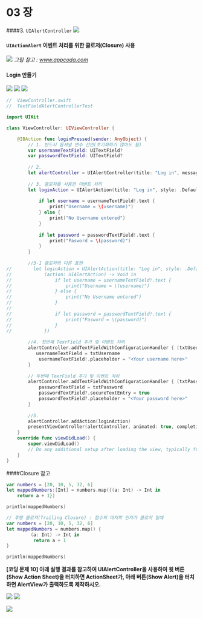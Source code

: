 # 03 장


####3. `UIAlertController`
![](UIAlertContl01.png)

#### `UIActionAlert` 이벤트 처리를 위한 클로저(Closure) 사용 
![](Closure.png)
*그림 참고 : www.appcoda.com*


#### Login 만들기 
![](textAlert01.jpg) ![](textAlert02.jpg) ![](textAlert03.jpg)

```Swift
//  ViewController.swift
//  TextFieldAlertControllerTest

import UIKit

class ViewController: UIViewController {

    @IBAction func loginPressed(sender: AnyObject) {
        // 1. 반드시 옵셔널 변수 선언(초기화하기 않아도 됨)
        var usernameTextField: UITextField?
        var passwordTextField: UITextField?
        
        // 2.
        let alertController = UIAlertController(title: "Log in", message: "Please enter your account", preferredStyle: .Alert)
        
        // 3. 클로져를 사용한 이벤트 처리 
        let loginAction = UIAlertAction(title: "Log in", style: .Default) { (action: UIAlertAction) -> Void in
            
            if let username = usernameTextField!.text {
                print("Username = \(username)")
            } else {
                print("No Username entered")
            }
            
            if let password = passwordTextField!.text {
                print("Pasword = \(password)")
            }
        }
           
        //3-1 클로저의 다른 표현 
//        let loginAction = UIAlertAction(title: "Log in", style: .Default, handler: {
//            (action: UIAlertAction) -> Void in
//                if let username = usernameTextField!.text {
//                    print("Username = \(username)")
//                } else {
//                    print("No Username entered")
//                }
//                
//                if let password = passwordTextField!.text {
//                    print("Pasword = \(password)")
//                }
//            })
        
        //4. 첫번째 TexrField 추가 및 이벤트 처리
        alertController.addTextFieldWithConfigurationHandler { (txtUsername: UITextField) -> Void in
           usernameTextField = txtUsername
            usernameTextField!.placeholder = "<Your username here>"
        }
        
        // 두번째 TexrField 추가 및 이벤트 처리
        alertController.addTextFieldWithConfigurationHandler { (txtPassword) -> Void in
            passwordTextField = txtPassword
            passwordTextField?.secureTextEntry = true
            passwordTextField?.placeholder = "<Your password here>"
        }
        
        //5.
        alertController.addAction(loginAction)
        presentViewController(alertController, animated: true, completion: nil)  
    }
    override func viewDidLoad() {
        super.viewDidLoad()
        // Do any additional setup after loading the view, typically from a nib.
    }
}
```
####Closure 참고
```Swift
var numbers = [20, 10, 5, 32, 6]
let mappedNumbers:[Int] = numbers.map({(a: Int) -> Int in
    return a + 1})

println(mappedNumbers)
```
```Swift
// 후행 클로져(Trailing Closure) : 함수의 마지막 인자가 클로저 일때
var numbers = [20, 10, 5, 32, 6]
let mappedNumbers = numbers.map() {
         (a: Int) -> Int in
          return a + 1
}

println(mappedNumbers)
```


**[코딩 문제 10] 아래 실행 결과를 참고하여 UIAlertController을 사용하여 윗 버튼(Show Action Sheet)을 터치하면 ActionSheet가, 아래 버튼(Show Alert)을 터치하면 AlertView가 출력하도록 제작하시오.**

![](01Alert.jpg) ![](02Alert.jpg)

![](03Alert.jpg)
